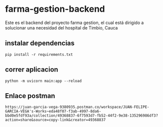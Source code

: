 # farma-gestion-backend
Este es el backend del proyecto farma gestion, el cual está dirigido a solucionar una necesidad del hospital de Timbio, Cauca

## instalar dependencias
`pip install -r requirements.txt`

## correr aplicacion
`python -m uvicorn main:app --reload`

## Enlace postman
`https://juan-garcia-vega-9380935.postman.co/workspace/JUAN-FELIPE-GARCIA-VEGA's-Works~eda48f07-f3ab-4997-8da6-bbd0e5fdf93a/collection/49368837-6f7593d7-fb52-44f2-9e38-135296986df3?action=share&source=copy-link&creator=49368837`

